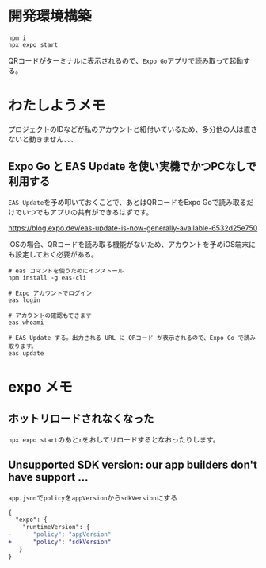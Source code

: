 
# 開発環境構築

```
npm i
npx expo start
```

QRコードがターミナルに表示されるので、`Expo Go`アプリで読み取って起動する。

# わたしようメモ
プロジェクトのIDなどが私のアカウントと紐付いているため、多分他の人は直さないと動きません、、、

## Expo Go と EAS Update を使い実機でかつPCなしで利用する
`EAS Update`を予め叩いておくことで、あとはQRコードをExpo Goで読み取るだけでいつでもアプリの共有ができるはずです。  

https://blog.expo.dev/eas-update-is-now-generally-available-6532d25e750

iOSの場合、QRコードを読み取る機能がないため、アカウントを予めiOS端末にも設定しておく必要がある。

```
# eas コマンドを使うためにインストール
npm install -g eas-cli

# Expo アカウントでログイン
eas login

# アカウントの確認もできます
eas whoami

# EAS Update する。出力される URL に QRコード が表示されるので、Expo Go で読み取ります。
eas update
```

# expo メモ
## ホットリロードされなくなった
`npx expo start`のあと`r`をおしてリロードするとなおったりします。

## Unsupported SDK version: our app builders don't have support ...
`app.json`で`policy`を`appVersion`から`sdkVersion`にする

```diff
{
  "expo": {
    "runtimeVersion": {
-      "policy": "appVersion"
+      "policy": "sdkVersion"
   }  
}
```
